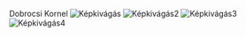 Dobrocsi Kornel
![Képkivágás](https://github.com/dkornel01/Java_feltoltendo/assets/115635103/933dbd36-6e57-4a28-827d-aa5ec2bd96fe)
![Képkivágás2](https://github.com/dkornel01/Java_feltoltendo/assets/115635103/4db0475b-ecc0-4127-91c1-a3dbf70f82db)
![Képkivágás3](https://github.com/dkornel01/Java_feltoltendo/assets/115635103/0b1053d0-f8b2-427f-949e-4decc0692f97)
![Képkivágás4](https://github.com/dkornel01/Java_feltoltendo/assets/115635103/2e45214e-eddf-4155-8693-12d786c40784)
